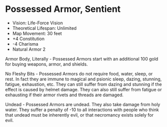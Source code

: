 # Possessed Armor, Sentient

- Vision: Life-Force Vision
- Theoretical Lifespan: Unlimited
- Map Movement: 30 feet
- +4 Constitution
- -4 Charisma
- Natural Armor 2

Armor Body, Literally - Possessed Armors start with an additional 100 gold for buying weapons, armor, and shields.

No Fleshy Bits - Possessed Armors do not require food, water, sleep, or rest. In fact they are immune to magical and psionic sleep, dazing, stunning, fatigue, exhaustion, etc. They can still suffer from dazing and stunning if the effect is caused by helmet damage. They can also still suffer from fatigue or exhausting if their armor rivets and threads are damaged.

Undead - Possessed Armors are undead. They also take damage from holy water. They suffer a penalty of -10 to all interactions with people who think that undead must be inherently evil, or that necromancy exists solely for evil.
